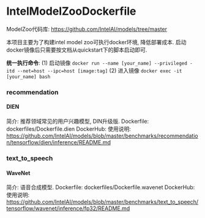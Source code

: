 # IntelModelZooDockerfile
ModelZoo代码库: https://github.com/IntelAI/models/tree/master

本项目主要为了构建intel model zoo可执行docker环境, 降低部署成本.
启动docker镜像后只需要按文档从quickstart下的脚本启动即可.

**统一执行命令**:
(1) 启动镜像
`docker run --name [your_name] --privileged -itd --net=host --ipc=host [image:tag]`
(2) 进入镜像
`docker exec -it [your_name] bash`

### recommendation
#### DIEN
简介: 推荐领域常见的用户兴趣模型, DIN升级版.
Dockerfile: dockerfiles/Dockerfile.dien
DockerHub:
使用说明: https://github.com/IntelAI/models/blob/master/benchmarks/recommendation/tensorflow/dien/inference/README.md

### text_to_speech
#### WaveNet
简介: 语音合成模型.
Dockerfile: dockerfiles/Dockerfile.wavenet
DockerHub:
使用说明: https://github.com/IntelAI/models/blob/master/benchmarks/text_to_speech/tensorflow/wavenet/inference/fp32/README.md
